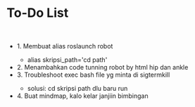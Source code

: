 # To-Do List
<br>
<ul>
  <li>1. Membuat alias roslaunch robot</li>
    <ul>
      <li>alias skripsi_path='cd path'</li>
    </ul>
  <li>2. Menambahkan code tunning robot by html hip dan ankle</li>
  <li>3. Troubleshoot exec bash file yg minta di sigtermkill</li>
    <ul>
      <li>solusi: cd skripsi path dlu baru run</li>
    </ul>
  <li>4. Buat mindmap, kalo kelar janjiin bimbingan</li>
</ul>
